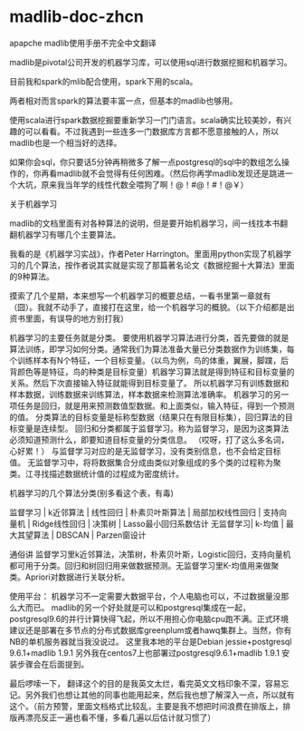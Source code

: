 # madlib-doc-zhcn
apapche madlib使用手册不完全中文翻译

madlib是pivotal公司开发的机器学习库，可以使用sql进行数据挖掘和机器学习。

目前我和spark的mlib配合使用，spark下用的scala。

两者相对而言spark的算法要丰富一点，但基本的madlib也够用。

使用scala进行spark数据挖掘要重新学习一门门语言。scala确实比较美妙，有兴趣的可以看看。不过我遇到一些连多一门数据库方言都不愿意接触的人，所以madlib也是一个相当好的选择。

如果你会sql，你只要话5分钟再稍微多了解一点postgresql的sql中的数组怎么操作的，你再看madlib就不会觉得有任何困难。（然后你再学madlib发现还是跳进一个大坑，原来我当年学的线性代数全喂狗了啊！@！#@！#！@￥）


关于机器学习

madlib的文档里面有对各种算法的说明，但是要开始机器学习，间一线找本书翻翻机器学习有哪几个主要算法。

我看的是《机器学习实战》，作者Peter Harrington。里面用python实现了机器学习的几个算法，按作者说其实就是实现了那篇著名论文《数据挖掘十大算法》里面的9种算法。

摸索了几个星期，本来想写一个机器学习的概要总结，一看书里第一章就有（囧）。我就不动手了，直接打在这里，给一个机器学习的概貌。（以下介绍都是出资书里面，有误导的地方别打我）

机器学习的主要任务就是分类。
要使用机器学习算法进行分类，首先要做的就是算法训练，即学习如何分类。通常我们为算法准备大量已分类数据作为训练集，每个训练样本有N个特征，一个目标变量。（以鸟为例，鸟的体重，翼展，脚蹼，后背颜色等是特征，鸟的种类是目标变量）机器学习算法就是得到特征和目标变量的关系。然后下次直接输入特征就能得到目标变量了。
所以机器学习有训练数据和样本数据，训练数据来训练算法，样本数据来检测算法准确率。
机器学习的另一项任务是回归，就是用来预测数值型数据。和上面类似，输入特征，得到一个预测的值。
分类算法的目标变量是标称型数据（结果只在有限目标集），回归算法的目标变量是连续型。
回归和分类都属于监督学习。称为监督学习，是因为这类算法必须知道预测什么，即要知道目标变量的分类信息。
（哎呀，打了这么多名词，心好累！）
与监督学习对应的是无监督学习，没有类别信息，也不会给定目标值。
无监督学习中，将将数据集合分成由类似对象组成的多个类的过程称为聚类。江寻找描述数据统计值的过程成为密度统计。

机器学习的几个算法分类(别多看这个表，有毒)

监督学习  |     k近邻算法          |                       线性回归
          |     朴素贝叶斯算法     |                       局部加权线性回归
		  |	    支持向量机         |                       Ridge线性回归
		  |	    决策树             |                       Lasso最小回归系数估计
无监督学习|     k-均值             |                       最大其望算法
          |     DBSCAN             |                       Parzen窗设计

通俗讲 监督学习里k近邻算法，决策树，朴素贝叶斯，Logistic回归，支持向量机都可用于分类。回归和树回归用来做数据预测。无监督学习里K-均值用来做聚类。Apriori对数据进行关联分析。

使用平台：
机器学习不一定需要大数据平台，个人电脑也可以，不过数据量没那么大而已。
madlib的另一个好处就是可以和postgresql集成在一起，postgresql9.6的并行计算快得飞起，所以不用担心你电脑cpu跑不满。正式环境建议还是部署在多节点的分布式数据库greenplum或者hawq集群上。当然，你有NB的单机服务器就当我没说过。
这里我本地的平台是Debian jessie+postgresql 9.6.1+madlib 1.9.1
另外我在centos7上也部署过postgresql9.6.1+madlib 1.9.1
安装步骤会在后面提到。

最后啰嗦一下，
翻译这个的目的是我英文太烂，看完英文文档印象不深，容易忘记。另外我们也想让其他的同事也能用起来，然后我也想了解深入一点，所以就有这个。（前方预警，里面文档格式比较乱，主要是我不想把时间浪费在排版上，排版再漂亮反正一遍也看不懂，多看几遍以后估计就习惯了）



